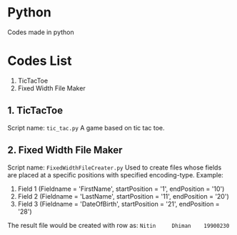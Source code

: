 # Python
Codes made in python


# Codes List
1. TicTacToe
2. Fixed Width File Maker

## 1. TicTacToe
  Script name: `tic_tac.py`
  A game based on tic tac toe.
  

## 2. Fixed Width File Maker
  Script name: `FixedWidthFileCreater.py`
  Used to create files whose fields are placed at a specific positions with specified encoding-type.
  Example:
  1. Field 1 (Fieldname = 'FirstName', startPosition = '1', endPosition = '10')
  2. Field 2 (Fieldname = 'LastName', startPosition = '11', endPosition = '20')
  3. Field 3 (Fieldname = 'DateOfBirth', startPosition = '21', endPosition = '28')
  
  The result file would be created with row as:
  `Nitin     Dhiman    19900230`
  
  
